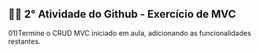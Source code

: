 ## 👩‍💻 2° Atividade do Github - Exercício de MVC

01)Termine o CRUD MVC iniciado em aula, adicionando as funcionalidades restantes.
